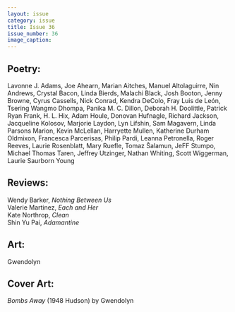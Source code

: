 ```yaml
---
layout: issue
category: issue
title: Issue 36
issue_number: 36
image_caption: 
---
```


## Poetry:

Lavonne J. Adams, Joe Ahearn, Marian Aitches, Manuel Altolaguirre, Nin Andrews, Crystal Bacon, Linda Bierds, Malachi Black, Josh Booton, Jenny Browne, Cyrus Cassells, Nick Conrad, Kendra DeColo, Fray Luis de León, Tsering Wangmo Dhompa, Panika M. C. Dillon, Deborah H. Doolittle, Patrick Ryan Frank, H. L. Hix, Adam Houle, Donovan Hufnagle, Richard Jackson, Jacqueline Kolosov, Marjorie Laydon, Lyn Lifshin, Sam Magavern, Linda Parsons Marion, Kevin McLellan, Harryette Mullen, Katherine Durham Oldmixon, Francesca Parcerisas, Philip Pardi, Leanna Petronella, Roger Reeves, Laurie Rosenblatt, Mary Ruefle, Tomaz Šalamun, JeFF Stumpo, Michael Thomas Taren, Jeffrey Utzinger, Nathan Whiting, Scott Wiggerman, Laurie Saurborn Young  

## Reviews:

Wendy Barker, *Nothing Between Us*  
Valerie Martinez, *Each and Her*  
Kate Northrop, *Clean*  
Shin Yu Pai, *Adamantine*   

## Art:

Gwendolyn

## Cover Art:

*Bombs Away* (1948 Hudson) by Gwendolyn